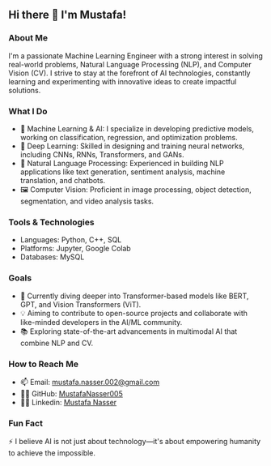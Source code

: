 ## Hi there 👋 I'm Mustafa!

### About Me
I'm a passionate Machine Learning Engineer with a strong interest in solving real-world problems, Natural Language Processing (NLP), and Computer Vision (CV). I strive to stay at the forefront of AI technologies, constantly learning and experimenting with innovative ideas to create impactful solutions.

### What I Do
- 🔭 Machine Learning & AI: I specialize in developing predictive models, working on classification, regression, and optimization problems.
- 🤖 Deep Learning: Skilled in designing and training neural networks, including CNNs, RNNs, Transformers, and GANs.
- 📝 Natural Language Processing: Experienced in building NLP applications like text generation, sentiment analysis, machine translation, and chatbots.
- 🖼️ Computer Vision: Proficient in image processing, object detection, segmentation, and video analysis tasks.

### Tools & Technologies
- Languages: Python, C++, SQL
- Platforms: Jupyter, Google Colab
- Databases: MySQL

### Goals
- 🌱 Currently diving deeper into Transformer-based models like BERT, GPT, and Vision Transformers (ViT).
- 💡 Aiming to contribute to open-source projects and collaborate with like-minded developers in the AI/ML community.
- 📚 Exploring state-of-the-art advancements in multimodal AI that combine NLP and CV.

### How to Reach Me
- 📫 Email: [mustafa.nasser.002@gmail.com](mailto:mustafa.nasser.002@gmail.com)
- 🧑‍💻 GitHub: [MustafaNasser005](https://github.com/MustafaNasser005)
- 🧑‍💻 Linkedin: [Mustafa Nasser](www.linkedin.com/in/mustafa-nasser-b22598321)

### Fun Fact
⚡ I believe AI is not just about technology—it's about empowering humanity to achieve the impossible.
